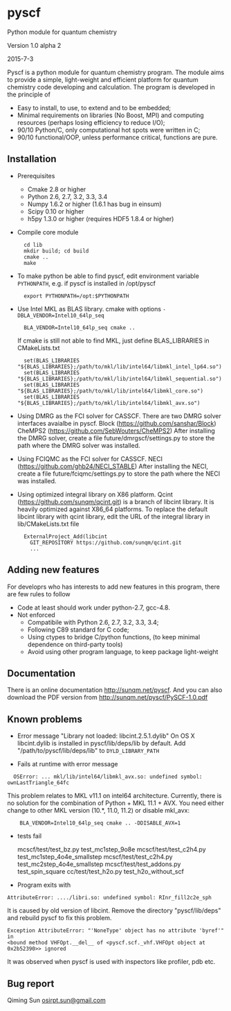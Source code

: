 pyscf
=====

Python module for quantum chemistry

Version 1.0 alpha 2

2015-7-3

Pyscf is a python module for quantum chemistry program.  The module
aims to provide a simple, light-weight and efficient platform for
quantum chemistry code developing and calculation.  The program is
developed in the principle of

* Easy to install, to use, to extend and to be embedded;
* Minimal requirements on libraries (No Boost, MPI) and computing
  resources (perhaps losing efficiency to reduce I/O);
* 90/10 Python/C, only computational hot spots were written in C;
* 90/10 functional/OOP, unless performance critical, functions are pure.


Installation
------------

* Prerequisites
    - Cmake 2.8 or higher
    - Python 2.6, 2.7, 3.2, 3.3, 3.4
    - Numpy 1.6.2 or higher (1.6.1 has bug in einsum)
    - Scipy 0.10 or higher
    - h5py 1.3.0 or higher (requires HDF5 1.8.4 or higher)

* Compile core module

        cd lib
        mkdir build; cd build
        cmake ..
        make

* To make python be able to find pyscf, edit environment variable
  `PYTHONPATH`, e.g.  if pyscf is installed in /opt/pyscf

        export PYTHONPATH=/opt:$PYTHONPATH

* Use Intel MKL as BLAS library.  cmake with options
  `-DBLA_VENDOR=Intel10_64lp_seq`

        BLA_VENDOR=Intel10_64lp_seq cmake ..

  If cmake is still not able to find MKL, just define BLAS_LIBRARIES in CMakeLists.txt

        set(BLAS_LIBRARIES "${BLAS_LIBRARIES};/path/to/mkl/lib/intel64/libmkl_intel_lp64.so")
        set(BLAS_LIBRARIES "${BLAS_LIBRARIES};/path/to/mkl/lib/intel64/libmkl_sequential.so")
        set(BLAS_LIBRARIES "${BLAS_LIBRARIES};/path/to/mkl/lib/intel64/libmkl_core.so")
        set(BLAS_LIBRARIES "${BLAS_LIBRARIES};/path/to/mkl/lib/intel64/libmkl_avx.so")

* Using DMRG as the FCI solver for CASSCF.  There are two DMRG solver
  interfaces avaialbe in pyscf.
      Block (https://github.com/sanshar/Block)
      CheMPS2 (https://github.com/SebWouters/CheMPS2)
  After installing the DMRG solver, create a file future/dmrgscf/settings.py
  to store the path where the DMRG solver was installed.

* Using FCIQMC as the FCI solver for CASSCF.
      NECI (https://github.com/ghb24/NECI_STABLE)
  After installing the NECI, create a file future/fciqmc/settings.py
  to store the path where the NECI was installed.

* Using optimized integral library on X86 platform.  Qcint
  (https://github.com/sunqm/qcint.git) is a branch of libcint library.
  It is heavily optimized against X86_64 platforms.  To replace the
  default libcint library with qcint library, edit the URL of the
  integral library in lib/CMakeLists.txt file

        ExternalProject_Add(libcint
          GIT_REPOSITORY https://github.com/sunqm/qcint.git
          ...


Adding new features
-------------------
For developrs who has interests to add new features in this program,
there are few rules to follow

* Code at least should work under python-2.7, gcc-4.8.
* Not enforced
  - Compatibile with Python 2.6, 2.7, 3.2, 3.3, 3.4;
  - Following C89 standard for C code;
  - Using ctypes to bridge C/python functions, (to keep minimal dependence on third-party tools)
  - Avoid using other program language, to keep package light-weight


Documentation
-------------

There is an online documentation  http://sunqm.net/pyscf.  And you can
also download the PDF version from  http://sunqm.net/pyscf/PySCF-1.0.pdf


Known problems
--------------

* Error message "Library not loaded: libcint.2.5.1.dylib" On OS X
  libcint.dylib is installed in  pyscf/lib/deps/lib  by default.  Add
  "/path/to/pyscf/lib/deps/lib"  to  `DYLD_LIBRARY_PATH`

* Fails at runtime with error message
```
  OSError: ... mkl/lib/intel64/libmkl_avx.so: undefined symbol: ownLastTriangle_64fc
```

  This problem relates to MKL v11.1 on intel64 architecture.  Currently,
  there is no solution for the combination of Python + MKL 11.1 + AVX.
  You need either change to other MKL version (10.*, 11.0, 11.2) or
  disable mkl_avx:

        BLA_VENDOR=Intel10_64lp_seq cmake .. -DDISABLE_AVX=1

* tests fail

  mcscf/test/test_bz.py        test_mc1step_9o8e
  mcscf/test/test_c2h4.py      test_mc1step_4o4e_smallstep
  mcscf/test/test_c2h4.py      test_mc2step_4o4e_smallstep
  mcscf/test/test_addons.py    test_spin_square
  cc/test/test_h2o.py          test_h2o_without_scf


* Program exits with
```
AttributeError: ..../libri.so: undefined symbol: RInr_fill2c2e_sph
```

  It is caused by old version of libcint.  Remove the directory
  "pyscf/lib/deps" and rebuild pyscf to fix this problem.


```
Exception AttributeError: "'NoneType' object has no attribute 'byref'" in
<bound method VHFOpt.__del__ of <pyscf.scf._vhf.VHFOpt object at 0x2b52390>> ignored
```
  It was observed when pyscf is used with inspectors like profiler, pdb
  etc.




Bug report
----------
Qiming Sun <osirpt.sun@gmail.com>

